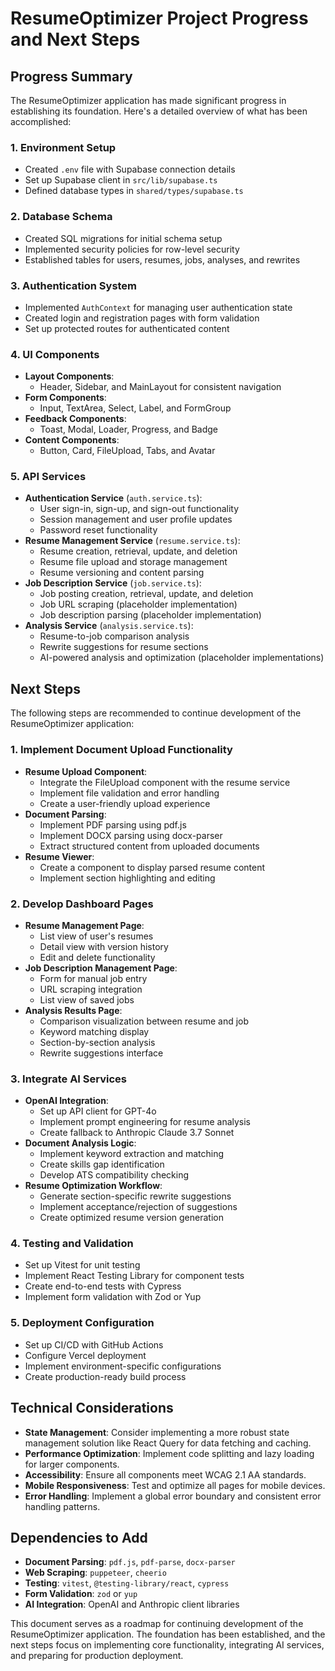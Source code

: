 # ResumeOptimizer Project Progress and Next Steps

## Progress Summary

The ResumeOptimizer application has made significant progress in establishing its foundation. Here's a detailed overview of what has been accomplished:

### 1. Environment Setup
- Created `.env` file with Supabase connection details
- Set up Supabase client in `src/lib/supabase.ts`
- Defined database types in `shared/types/supabase.ts`

### 2. Database Schema
- Created SQL migrations for initial schema setup
- Implemented security policies for row-level security
- Established tables for users, resumes, jobs, analyses, and rewrites

### 3. Authentication System
- Implemented `AuthContext` for managing user authentication state
- Created login and registration pages with form validation
- Set up protected routes for authenticated content

### 4. UI Components
- **Layout Components**:
  - Header, Sidebar, and MainLayout for consistent navigation
- **Form Components**:
  - Input, TextArea, Select, Label, and FormGroup
- **Feedback Components**:
  - Toast, Modal, Loader, Progress, and Badge
- **Content Components**:
  - Button, Card, FileUpload, Tabs, and Avatar

### 5. API Services
- **Authentication Service** (`auth.service.ts`):
  - User sign-in, sign-up, and sign-out functionality
  - Session management and user profile updates
  - Password reset functionality
- **Resume Management Service** (`resume.service.ts`):
  - Resume creation, retrieval, update, and deletion
  - Resume file upload and storage management
  - Resume versioning and content parsing
- **Job Description Service** (`job.service.ts`):
  - Job posting creation, retrieval, update, and deletion
  - Job URL scraping (placeholder implementation)
  - Job description parsing (placeholder implementation)
- **Analysis Service** (`analysis.service.ts`):
  - Resume-to-job comparison analysis
  - Rewrite suggestions for resume sections
  - AI-powered analysis and optimization (placeholder implementations)

## Next Steps

The following steps are recommended to continue development of the ResumeOptimizer application:

### 1. Implement Document Upload Functionality
- **Resume Upload Component**:
  - Integrate the FileUpload component with the resume service
  - Implement file validation and error handling
  - Create a user-friendly upload experience
- **Document Parsing**:
  - Implement PDF parsing using pdf.js
  - Implement DOCX parsing using docx-parser
  - Extract structured content from uploaded documents
- **Resume Viewer**:
  - Create a component to display parsed resume content
  - Implement section highlighting and editing

### 2. Develop Dashboard Pages
- **Resume Management Page**:
  - List view of user's resumes
  - Detail view with version history
  - Edit and delete functionality
- **Job Description Management Page**:
  - Form for manual job entry
  - URL scraping integration
  - List view of saved jobs
- **Analysis Results Page**:
  - Comparison visualization between resume and job
  - Keyword matching display
  - Section-by-section analysis
  - Rewrite suggestions interface

### 3. Integrate AI Services
- **OpenAI Integration**:
  - Set up API client for GPT-4o
  - Implement prompt engineering for resume analysis
  - Create fallback to Anthropic Claude 3.7 Sonnet
- **Document Analysis Logic**:
  - Implement keyword extraction and matching
  - Create skills gap identification
  - Develop ATS compatibility checking
- **Resume Optimization Workflow**:
  - Generate section-specific rewrite suggestions
  - Implement acceptance/rejection of suggestions
  - Create optimized resume version generation

### 4. Testing and Validation
- Set up Vitest for unit testing
- Implement React Testing Library for component tests
- Create end-to-end tests with Cypress
- Implement form validation with Zod or Yup

### 5. Deployment Configuration
- Set up CI/CD with GitHub Actions
- Configure Vercel deployment
- Implement environment-specific configurations
- Create production-ready build process

## Technical Considerations

- **State Management**: Consider implementing a more robust state management solution like React Query for data fetching and caching.
- **Performance Optimization**: Implement code splitting and lazy loading for larger components.
- **Accessibility**: Ensure all components meet WCAG 2.1 AA standards.
- **Mobile Responsiveness**: Test and optimize all pages for mobile devices.
- **Error Handling**: Implement a global error boundary and consistent error handling patterns.

## Dependencies to Add

- **Document Parsing**: `pdf.js`, `pdf-parse`, `docx-parser`
- **Web Scraping**: `puppeteer`, `cheerio`
- **Testing**: `vitest`, `@testing-library/react`, `cypress`
- **Form Validation**: `zod` or `yup`
- **AI Integration**: OpenAI and Anthropic client libraries

This document serves as a roadmap for continuing development of the ResumeOptimizer application. The foundation has been established, and the next steps focus on implementing core functionality, integrating AI services, and preparing for production deployment.